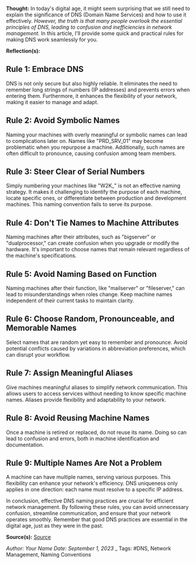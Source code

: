 **Thought:**
In today's digital age, it might seem surprising that we still need to explain the significance of DNS (Domain Name Services) and how to use it effectively. *However, the truth is that many people overlook the essential principles of DNS, leading to confusion and inefficiencies in network management.* In this article, I'll provide some quick and practical rules for making DNS work seamlessly for you.

**Reflection(s):**
## Rule 1: Embrace DNS

DNS is not only secure but also highly reliable. It eliminates the need to remember long strings of numbers (IP addresses) and prevents errors when entering them. Furthermore, it enhances the flexibility of your network, making it easier to manage and adapt.

## Rule 2: Avoid Symbolic Names

Naming your machines with overly meaningful or symbolic names can lead to complications later on. Names like "PRD_SRV_01" may become problematic when you repurpose a machine. Additionally, such names are often difficult to pronounce, causing confusion among team members.

## Rule 3: Steer Clear of Serial Numbers

Simply numbering your machines like "W2K_<serial number>" is not an effective naming strategy. It makes it challenging to identify the purpose of each machine, locate specific ones, or differentiate between production and development machines. This naming convention fails to serve its purpose.

## Rule 4: Don't Tie Names to Machine Attributes

Naming machines after their attributes, such as "bigserver" or "dualprocessor," can create confusion when you upgrade or modify the hardware. It's important to choose names that remain relevant regardless of the machine's specifications.

## Rule 5: Avoid Naming Based on Function

Naming machines after their function, like "mailserver" or "fileserver," can lead to misunderstandings when roles change. Keep machine names independent of their current tasks to maintain clarity.

## Rule 6: Choose Random, Pronounceable, and Memorable Names

Select names that are random yet easy to remember and pronounce. Avoid potential conflicts caused by variations in abbreviation preferences, which can disrupt your workflow.

## Rule 7: Assign Meaningful Aliases

Give machines meaningful aliases to simplify network communication. This allows users to access services without needing to know specific machine names. Aliases provide flexibility and adaptability to your network.

## Rule 8: Avoid Reusing Machine Names

Once a machine is retired or replaced, do not reuse its name. Doing so can lead to confusion and errors, both in machine identification and documentation.

## Rule 9: Multiple Names Are Not a Problem

A machine can have multiple names, serving various purposes. This flexibility can enhance your network's efficiency. DNS uniqueness only applies in one direction: each name must resolve to a specific IP address.

In conclusion, effective DNS naming practices are crucial for efficient network management. By following these rules, you can avoid unnecessary confusion, streamline communication, and ensure that your network operates smoothly. Remember that good DNS practices are essential in the digital age, just as they were in the past.

**Source(s):**
[Source](https://www.fysh.org/~katie/computing/dns.txt)

_Author: Your Name_ _Date: September 1, 2023_ _
Tags: #DNS, Network Management, Naming Conventions
